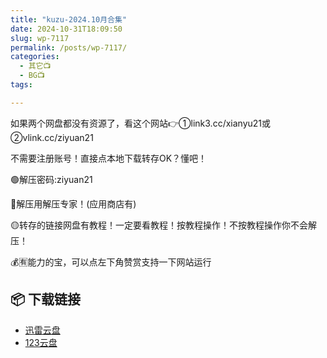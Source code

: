 ```yaml
---
title: "kuzu-2024.10月合集"
date: 2024-10-31T18:09:50
slug: wp-7117
permalink: /posts/wp-7117/
categories:
  - 其它📺
  - BG📺
tags:

---
```


如果两个网盘都没有资源了，看这个网站👉①link3.cc/xianyu21或②vlink.cc/ziyuan21

不需要注册账号！直接点本地下载转存OK？懂吧！

🟢解压密码:ziyuan21

🔵解压用解压专家！(应用商店有)

🟡转存的链接网盘有教程！一定要看教程！按教程操作！不按教程操作你不会解压！

💰🈶能力的宝，可以点左下角赞赏支持一下网站运行

## 📦 下载链接
- [迅雷云盘](https://blziyuan21.com/pay-download/7117?key=a0f3aae4b1&down_id=0)
- [123云盘](https://blziyuan21.com/pay-download/7117?key=a0f3aae4b1&down_id=1)

